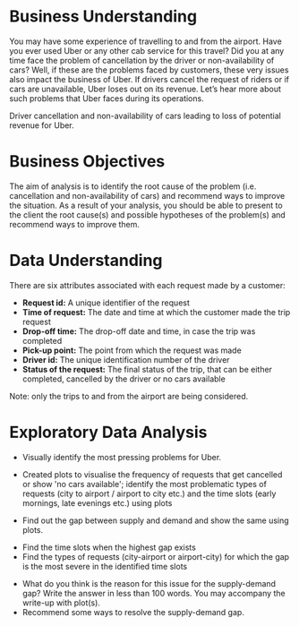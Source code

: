 # Business Understanding
You may have some experience of travelling to and from the airport. Have you ever used Uber or any other cab service for this travel? Did you at any time face the problem of cancellation by the driver or non-availability of cars?
Well, if these are the problems faced by customers, these very issues also impact the business of Uber. If drivers cancel the request of riders or if cars are unavailable, Uber loses out on its revenue. Let’s hear more about such problems that Uber faces during its operations.

Driver cancellation and non-availability of cars leading to loss of potential revenue for Uber.

# Business Objectives
The aim of analysis is to identify the root cause of the problem (i.e. cancellation and non-availability of cars) and recommend ways to improve the situation. As a result of your analysis, you should be able to present to the client the root cause(s) and possible hypotheses of the problem(s) and recommend ways to improve them.

# Data Understanding

There are six attributes associated with each request made by a customer:

  - **Request id:** A unique identifier of the request
  - **Time of request:** The date and time at which the customer made the trip request
  - **Drop-off time:** The drop-off date and time, in case the trip was completed 
  - **Pick-up point:** The point from which the request was made
  - **Driver id:** The unique identification number of the driver
  - **Status of the request:** The final status of the trip, that can be either completed, cancelled by the driver or no cars available
  
  Note: only the trips to and from the airport are being considered.
  
 # Exploratory Data Analysis
 
 * Visually identify the most pressing problems for Uber. 
  - Created plots to visualise the frequency of requests that get cancelled or show 'no cars available'; identify the most problematic types of requests (city to airport / airport to city etc.) and the time slots (early mornings, late evenings etc.) using plots
  
 * Find out the gap between supply and demand and show the same using plots.
  - Find the time slots when the highest gap exists
  - Find the types of requests (city-airport or airport-city) for which the gap is the most severe in the identified time slots
  
 * What do you think is the reason for this issue for the supply-demand gap? Write the answer in less than 100 words. You may accompany the write-up with plot(s).
 * Recommend some ways to resolve the supply-demand gap.
  
  
